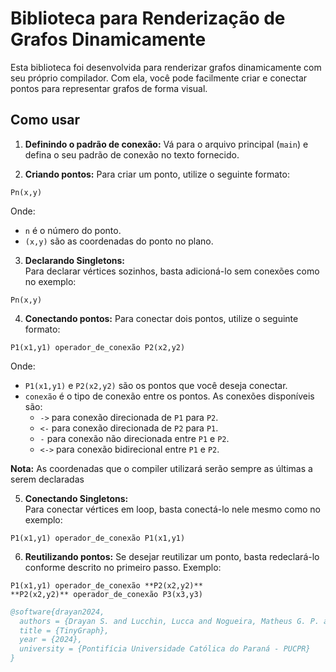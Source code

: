 # Biblioteca para Renderização de Grafos Dinamicamente

Esta biblioteca foi desenvolvida para renderizar grafos dinamicamente com seu próprio compilador. Com ela, você pode facilmente criar e conectar pontos para representar grafos de forma visual.

## Como usar

1. **Definindo o padrão de conexão:**
   Vá para o arquivo principal (`main`) e defina o seu padrão de conexão no texto fornecido.

2. **Criando pontos:**
   Para criar um ponto, utilize o seguinte formato:

```
Pn(x,y)
```

Onde:
- `n` é o número do ponto.
- `(x,y)` são as coordenadas do ponto no plano.

3. **Declarando Singletons:**  
Para declarar vértices sozinhos, basta adicioná-lo sem conexões como no
exemplo:

```
Pn(x,y)
```

4. **Conectando pontos:**
Para conectar dois pontos, utilize o seguinte formato:

```
P1(x1,y1) operador_de_conexão P2(x2,y2)
```

Onde:
- `P1(x1,y1)` e `P2(x2,y2)` são os pontos que você deseja conectar.
- `conexão` é o tipo de conexão entre os pontos. As conexões disponíveis são:
  - `->` para conexão direcionada de `P1` para `P2`.
  - `<-` para conexão direcionada de `P2` para `P1`.
  - `-` para conexão não direcionada entre `P1` e `P2`.
  - `<->` para conexão bidirecional entre `P1` e `P2`.

**Nota:** As coordenadas que o compiler utilizará serão sempre as últimas a serem declaradas

5. **Conectando Singletons:**  
Para conectar vértices em loop, basta conectá-lo nele mesmo como no
exemplo:

```
P1(x1,y1) operador_de_conexão P1(x1,y1)
```
6. **Reutilizando pontos:**
Se desejar reutilizar um ponto, basta redeclará-lo conforme descrito no primeiro passo. Exemplo:

```
P1(x1,y1) operador_de_conexão **P2(x2,y2)**
**P2(x2,y2)** operador_de_conexão P3(x3,y3)
```



```bibtex
@software{drayan2024,
  authors = {Drayan S. and Lucchin, Lucca and Nogueira, Matheus G. P. and Lucas and Joel and Antunes, Pedro L. and Zambão, João V.},
  title = {TinyGraph},
  year = {2024},
  university = {Pontifícia Universidade Católica do Paraná - PUCPR}
}
